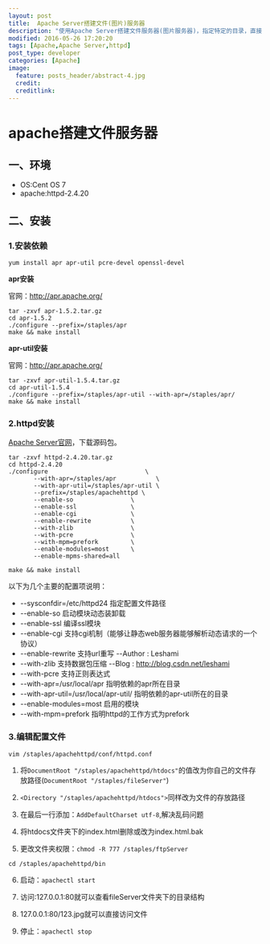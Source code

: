```yaml
---
layout: post
title:  Apache Server搭建文件(图片)服务器
description: "使用Apache Server搭建文件服务器(图片服务器)，指定特定的目录，直接使用http方式进行访问."
modified: 2016-05-26 17:20:20
tags: [Apache,Apache Server,httpd]
post_type: developer
categories: [Apache]
image:
  feature: posts_header/abstract-4.jpg
  credit:
  creditlink:
---
```




# apache搭建文件服务器

## 一、环境

- OS:Cent OS 7
- apache:httpd-2.4.20


## 二、安装

### 1.安装依赖

```
yum install apr apr-util pcre-devel openssl-devel
```


**apr安装**

官网：http://apr.apache.org/

```
tar -zxvf apr-1.5.2.tar.gz
cd apr-1.5.2
./configure --prefix=/staples/apr
make && make install
```




**apr-util安装**

官网：http://apr.apache.org/

```
tar -zxvf apr-util-1.5.4.tar.gz
cd apr-util-1.5.4
./configure --prefix=/staples/apr-util --with-apr=/staples/apr/
make && make install
```


### 2.httpd安装

[Apache Server官网][1]，下载源码包。

```
tar -zxvf httpd-2.4.20.tar.gz
cd httpd-2.4.20
./configure                           \
       --with-apr=/staples/apr           \
       --with-apr-util=/staples/apr-util \
       --prefix=/staples/apachehttpd \
       --enable-so                \
       --enable-ssl               \
       --enable-cgi               \
       --enable-rewrite           \
       --with-zlib                \
       --with-pcre                \
       --with-mpm=prefork         \
       --enable-modules=most      \
       --enable-mpms-shared=all

make && make install
```

以下为几个主要的配置项说明：

- --sysconfdir=/etc/httpd24  指定配置文件路径
- --enable-so  启动模块动态装卸载
- --enable-ssl 编译ssl模块
- --enable-cgi 支持cgi机制（能够让静态web服务器能够解析动态请求的一个协议）
- --enable-rewrite  支持url重写     --Author : Leshami
- --with-zlib  支持数据包压缩       --Blog   : http://blog.csdn.net/leshami
- --with-pcre  支持正则表达式
- --with-apr=/usr/local/apr  指明依赖的apr所在目录
- --with-apr-util=/usr/local/apr-util/  指明依赖的apr-util所在的目录
- --enable-modules=most      启用的模块
- --with-mpm=prefork         指明httpd的工作方式为prefork

### 3.编辑配置文件

```
vim /staples/apachehttpd/conf/httpd.conf
```

1. 将`DocumentRoot "/staples/apachehttpd/htdocs"`的值改为你自己的文件存放路径(`DocumentRoot "/staples/fileServer"`)

2. `<Directory "/staples/apachehttpd/htdocs">`同样改为文件的存放路径

3. 在最后一行添加：`AddDefaultCharset utf-8`,解决乱码问题

4. 将htdocs文件夹下的index.html删除或改为index.html.bak

5. 更改文件夹权限：`chmod -R 777 /staples/ftpServer`

```
cd /staples/apachehttpd/bin
```

6. 启动：`apachectl start`

7. 访问:127.0.0.1:80就可以查看fileServer文件夹下的目录结构

8. 127.0.0.1:80/123.jpg就可以直接访问文件

9. 停止：`apachectl stop`




[1]: https://httpd.apache.org/
